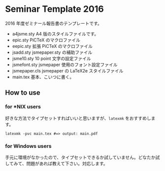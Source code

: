 Seminar Template 2016
=====================
2016 年度ゼミナール報告書のテンプレートです。

- a4jsme.sty        A4 版のスタイルファイルです。
- epic.sty          PiCTeX のマクロファイル
- eepic.sty         拡張 PiCTeX のマクロファイル
- jsadd.sty         jsmepaper.sty の補助ファイル
- jsme10.sty        10 point 文字の設定ファイル
- jsmefont.sty      jsmepaper 使用のフォント設定ファイル
- jsmepaper.cls     jsmepaper の LaTeX2e スタイルファイル
- main.tex          基本、こいつに書く。

How to use
----------
### for \*NIX users
好きな方法でタイプセットすればいいと思いますが、`latexmk` をおすすめします。

```
latexmk -pvc main.tex #=> output: main.pdf
```

### for Windows users
手元に環境がなかったので、タイプセットできるか試していません。どなたか試してみて、問題があれば教えて下さい。対応します。
